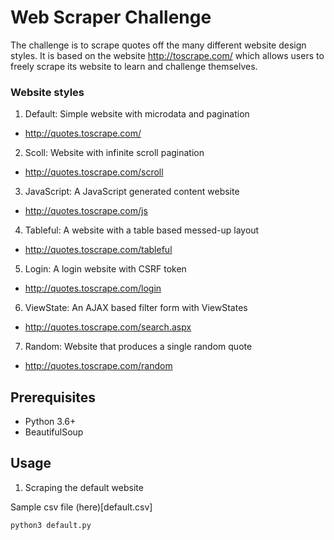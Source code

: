 # Web Scraper Challenge

The challenge is to scrape quotes off the many different website design styles. It is based on the website http://toscrape.com/ which allows users to freely scrape its website to learn and challenge themselves.

### Website styles

1. Default: Simple website with microdata and pagination
  - http://quotes.toscrape.com/
2. Scoll: Website with infinite scroll pagination 
  - http://quotes.toscrape.com/scroll
3. JavaScript: A JavaScript generated content website
  - http://quotes.toscrape.com/js
4. Tableful: A website with a table based messed-up layout 
  - http://quotes.toscrape.com/tableful
5. Login: A login website with CSRF token
  - http://quotes.toscrape.com/login
6. ViewState: An AJAX based filter form with ViewStates 
  - http://quotes.toscrape.com/search.aspx
7. Random: Website that produces a single random quote
  - http://quotes.toscrape.com/random

## Prerequisites

- Python 3.6+
- BeautifulSoup

## Usage

1. Scraping the default website

Sample csv file (here)[default.csv]

```bash
python3 default.py
```
